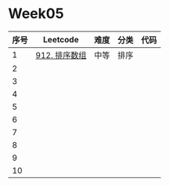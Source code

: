 # Week05

| 序号 | Leetcode                                                     | 难度 | 分类 | 代码 |
| ---- | ------------------------------------------------------------ | ---- | ---- | ---- |
| 1    | [912. 排序数组](https://leetcode.cn/problems/sort-an-array/) | 中等 | 排序 |      |
| 2    |                                                              |      |      |      |
| 3    |                                                              |      |      |      |
| 4    |                                                              |      |      |      |
| 5    |                                                              |      |      |      |
| 6    |                                                              |      |      |      |
| 7    |                                                              |      |      |      |
| 8    |                                                              |      |      |      |
| 9    |                                                              |      |      |      |
| 10   |                                                              |      |      |      |

